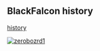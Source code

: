 ## BlackFalcon history

[history](https://speedr00t.tistory.com/notice/882)


[![zerobozrd1](https://img1.daumcdn.net/thumb/R1280x0/?scode=mtistory2&fname=https%3A%2F%2Fblog.kakaocdn.net%2Fdn%2FkKvVz%2FbtqK6fjUoaF%2FLSbxrryMjXf8K28OCIC3B0%2Fimg.png)](www.dailysecu.com/news/articleView.html?idxno=2252)
